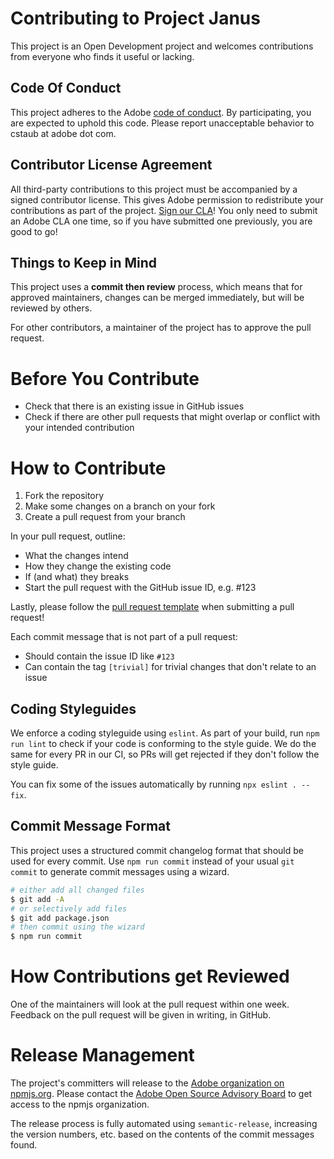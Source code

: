 # Contributing to Project Janus

This project is an Open Development project and welcomes contributions from everyone who finds it useful or lacking.

## Code Of Conduct

This project adheres to the Adobe [code of conduct](CODE_OF_CONDUCT.md). By participating, you are expected to uphold this code. Please report unacceptable behavior to cstaub at adobe dot com.

## Contributor License Agreement

All third-party contributions to this project must be accompanied by a signed contributor license. This gives Adobe permission to redistribute your contributions as part of the project. [Sign our CLA](http://opensource.adobe.com/cla.html)! You only need to submit an Adobe CLA one time, so if you have submitted one previously, you are good to go!

## Things to Keep in Mind

This project uses a **commit then review** process, which means that for approved maintainers, changes can be merged immediately, but will be reviewed by others.

For other contributors, a maintainer of the project has to approve the pull request.

# Before You Contribute

* Check that there is an existing issue in GitHub issues
* Check if there are other pull requests that might overlap or conflict with your intended contribution

# How to Contribute

1. Fork the repository
2. Make some changes on a branch on your fork
3. Create a pull request from your branch

In your pull request, outline:

* What the changes intend
* How they change the existing code
* If (and what) they breaks
* Start the pull request with the GitHub issue ID, e.g. #123

Lastly, please follow the [pull request template](.github/pull_request_template.md) when submitting a pull request!

Each commit message that is not part of a pull request:

* Should contain the issue ID like `#123`
* Can contain the tag `[trivial]` for trivial changes that don't relate to an issue



## Coding Styleguides

We enforce a coding styleguide using `eslint`. As part of your build, run `npm run lint` to check if your code is conforming to the style guide. We do the same for every PR in our CI, so PRs will get rejected if they don't follow the style guide.

You can fix some of the issues automatically by running `npx eslint . --fix`.

## Commit Message Format

This project uses a structured commit changelog format that should be used for every commit. Use `npm run commit` instead of your usual `git commit` to generate commit messages using a wizard.

```bash
# either add all changed files
$ git add -A
# or selectively add files
$ git add package.json
# then commit using the wizard
$ npm run commit
```

# How Contributions get Reviewed

One of the maintainers will look at the pull request within one week. Feedback on the pull request will be given in writing, in GitHub.

# Release Management

The project's committers will release to the [Adobe organization on npmjs.org](https://www.npmjs.com/org/adobe).
Please contact the [Adobe Open Source Advisory Board](https://git.corp.adobe.com/OpenSourceAdvisoryBoard/discuss/issues) to get access to the npmjs organization.

The release process is fully automated using `semantic-release`, increasing the version numbers, etc. based on the contents of the commit messages found.